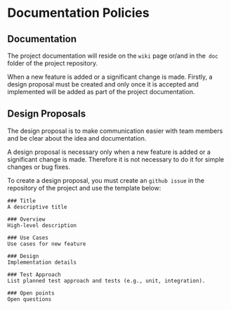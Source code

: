# Documentation Policies

## Documentation

The project documentation will reside on the `wiki` page or/and in the` doc` folder of the project repository.

When a new feature is added or a significant change is made. Firstly, a design proposal must be created and only once it is accepted and implemented will be added as part of the project documentation.

## Design Proposals

The design proposal is to make communication easier with team members and be clear about the idea and documentation. 

A design proposal is necessary only when a new feature is added or a significant change is made. Therefore it is not necessary to do it for simple changes or bug fixes.

To create a design proposal, you must create an `github issue` in the repository of the project and use the template below:

```
### Title
A descriptive title

### Overview
High-level description

### Use Cases
Use cases for new feature

### Design
Implementation details

### Test Approach
List planned test approach and tests (e.g., unit, integration).

### Open points
Open questions
```
